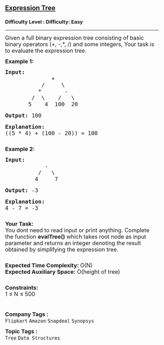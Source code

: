 <h2><a href="https://www.geeksforgeeks.org/problems/expression-tree/1?itm_source=geeksforgeeks&itm_medium=article&itm_campaign=practice_card">Expression Tree</a></h2><h3>Difficulty Level : Difficulty: Easy</h3><hr><div class="problems_problem_content__Xm_eO"><p><span style="font-size:18px">Given a full binary expression tree consisting of basic binary operators&nbsp;(+, -,*,&nbsp;/)&nbsp;and some integers, Your task is to evaluate the expression tree.</span></p>

<p><strong><span style="font-size:18px">Example 1:</span></strong></p>

<pre><span style="font-size:18px"><strong>Input: </strong>
              +
           /     \
          *       -
        /  \    /   \
       5    4  100  20 </span>

<span style="font-size:18px"><strong>Output:</strong> 100</span>

<span style="font-size:18px"><strong>Explanation:</strong>
((5 * 4) + (100 - 20)) = 100</span></pre>

<p><br>
<span style="font-size:18px"><strong>Example 2:</strong></span></p>

<pre><span style="font-size:18px"><strong>Input:</strong>
            -
          /   \
         4     7</span>

<span style="font-size:18px"><strong>Output:</strong> -3</span>

<span style="font-size:18px"><strong>Explanation:</strong>
4 - 7 = -3</span></pre>

<p><br>
<span style="font-size:18px"><strong>Your Task: &nbsp;</strong><br>
You dont need to read input or print anything. Complete the function <strong>evalTree()</strong> which takes root node as input parameter and returns an integer denoting the result obtained by simplifying the expression tree.</span></p>

<p><br>
<span style="font-size:18px"><strong>Expected Time Complexity: </strong>O(N)<br>
<strong>Expected Auxiliary Space:</strong> O(height of tree)</span></p>

<p><br>
<span style="font-size:18px"><strong>Constraints:</strong><br>
1 ≤ N ≤ 500</span></p>

<p>&nbsp;</p>
</div><p><span style=font-size:18px><strong>Company Tags : </strong><br><code>Flipkart</code>&nbsp;<code>Amazon</code>&nbsp;<code>Snapdeal</code>&nbsp;<code>Synopsys</code>&nbsp;<br><p><span style=font-size:18px><strong>Topic Tags : </strong><br><code>Tree</code>&nbsp;<code>Data Structures</code>&nbsp;